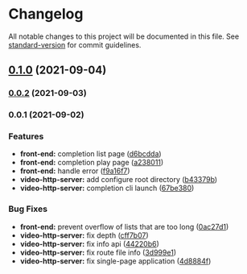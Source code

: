 # Changelog

All notable changes to this project will be documented in this file. See [standard-version](https://github.com/conventional-changelog/standard-version) for commit guidelines.

## [0.1.0](https://github.com/XYShaoKang/video-http-server/compare/v0.0.2...v0.1.0) (2021-09-04)

### [0.0.2](https://github.com/XYShaoKang/video-http-server/compare/v0.0.1...v0.0.2) (2021-09-03)

### 0.0.1 (2021-09-02)


### Features

* **front-end:** completion list page ([d6bcdda](https://github.com/XYShaoKang/video-http-server/commit/d6bcdda9cb0b7fa318eb7734ffef59e46ec92e09))
* **front-end:** completion play page ([a238011](https://github.com/XYShaoKang/video-http-server/commit/a238011baf5f7f243bfd4f63dec27543b9caa400))
* **front-end:** handle error ([f9a16f7](https://github.com/XYShaoKang/video-http-server/commit/f9a16f716bc5f7d6c370f8dac9c69ea739f721b5))
* **video-http-server:** add configure root directory ([b43379b](https://github.com/XYShaoKang/video-http-server/commit/b43379b7915bde3682e268db2a757a451a7354f0))
* **video-http-server:** completion cli launch ([67be380](https://github.com/XYShaoKang/video-http-server/commit/67be380be7bd298b29cf287b6dbbc439c737916f))


### Bug Fixes

* **front-end:** prevent overflow of lists that are too long ([0ac27d1](https://github.com/XYShaoKang/video-http-server/commit/0ac27d15ebee0cf2bacef2f75c309251611fac42))
* **video-http-server:** fix depth ([cff7b07](https://github.com/XYShaoKang/video-http-server/commit/cff7b07d86faf8773b181c93705352df27355c0d))
* **video-http-server:** fix info api ([44220b6](https://github.com/XYShaoKang/video-http-server/commit/44220b69cf039d01df9b827f89b8389298da9564))
* **video-http-server:** fix route file info ([3d999e1](https://github.com/XYShaoKang/video-http-server/commit/3d999e1d41dfb46e3f92c7acae5d81c16a805f9c))
* **video-http-server:** fix single-page application ([4d8884f](https://github.com/XYShaoKang/video-http-server/commit/4d8884f5cf2adccc9caad8acb6b143ed4075de85))
